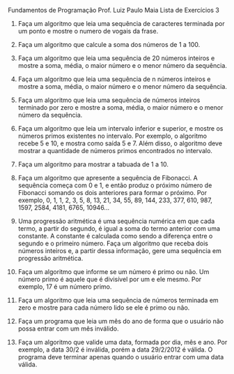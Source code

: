Fundamentos de Programação
Prof. Luiz Paulo Maia
Lista de Exercícios 3

1.	Faça um algoritmo que leia uma sequência de caracteres terminada por um ponto e mostre o numero de vogais da frase.

2.	Faça um algoritmo que calcule a soma dos números de 1 a 100.

3.	Faça um algoritmo que leia uma sequência de 20 números inteiros e mostre a soma, média, o maior número e o menor número da sequência.

4.	Faça um algoritmo que leia uma sequência de n números inteiros e mostre a soma, média, o maior número e o menor número da sequência.

5.	Faça um algoritmo que leia uma sequência de números inteiros terminado por zero e mostre a soma, média,
o maior número e o menor número da sequência.

6.	Faça um algoritmo que leia um intervalo inferior e superior, e mostre os números primos existentes no intervalo.
Por exemplo, o algoritmo recebe 5 e 10, e mostra como saída 5 e 7. Além disso, o algoritmo deve mostrar a quantidade de números primos encontrados no intervalo.

7.	Faça um algoritmo para mostrar a tabuada de 1 a 10.

8.	Faça um algoritmo que apresente a sequência de Fibonacci. A sequência começa com 0 e 1, e então produz
o próximo número de Fibonacci somando os dois anteriores para formar o próximo. Por exemplo, 0, 1, 1, 2, 3, 5, 8, 13, 21, 34, 55,
89, 144, 233, 377, 610, 987, 1597, 2584, 4181, 6765, 10946...

9.	Uma progressão aritmética é uma sequência numérica em que cada termo, a partir do segundo, é igual a
soma do termo anterior com uma constante. A constante é calculada como sendo a diferença entre o segundo e o primeiro número.
Faça um algoritmo que receba dois números inteiros e, a partir dessa informação, gere uma sequência em progressão aritmética.

10.	Faça um algoritmo que informe se um número é primo ou não. Um número primo é aquele que é divisível por um e ele mesmo.
Por exemplo, 17 é um número primo.

11.	Faça um algoritmo que leia uma sequência de números terminada em zero e mostre para cada número lido se ele é primo ou não. 

12.	Faça um programa que leia um mês do ano de forma que o usuário não possa entrar com um mês inválido.

13.	Faça um algoritmo que valide uma data, formada por dia, mês e ano. Por exemplo, a data 30/2 é inválida, 
porém a data 29/2/2012 é válida. O programa deve terminar apenas quando o usuário entrar com uma data válida.
